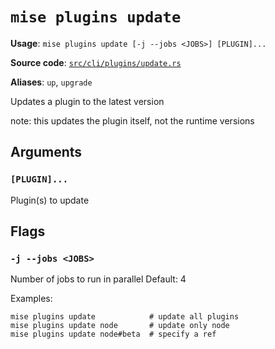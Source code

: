 # `mise plugins update`

**Usage**: `mise plugins update [-j --jobs <JOBS>] [PLUGIN]...`

**Source code**: [`src/cli/plugins/update.rs`](https://github.com/jdx/mise/blob/main/src/cli/plugins/update.rs)

**Aliases**: `up`, `upgrade`

Updates a plugin to the latest version

note: this updates the plugin itself, not the runtime versions

## Arguments

### `[PLUGIN]...`

Plugin(s) to update

## Flags

### `-j --jobs <JOBS>`

Number of jobs to run in parallel
Default: 4

Examples:

    mise plugins update            # update all plugins
    mise plugins update node       # update only node
    mise plugins update node#beta  # specify a ref
